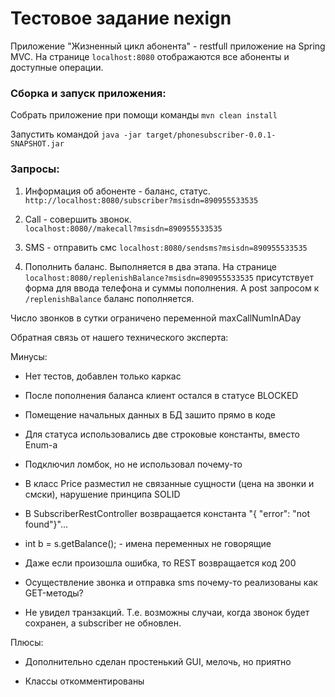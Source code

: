 # Тестовое задание nexign

Приложение "Жизненный цикл абонента" - restfull приложение на Spring MVC.
На странице `localhost:8080` отображаются все абоненты и доступные операции.

### Сборка и запуск приложения:
Собрать приложение при помощи команды  `mvn clean install`

Запустить командой `java -jar target/phonesubscriber-0.0.1-SNAPSHOT.jar`

### Запросы:

1. Информация об абоненте - баланс, статус.
`http://localhost:8080/subscriber?msisdn=890955533535`

2. Call - совершить звонок.  
`localhost:8080//makecall?msisdn=890955533535`

3. SMS - отправить смс
`localhost:8080/sendsms?msisdn=890955533535`

4. Пополнить баланс. Выполняется в два этапа.
На странице `localhost:8080/replenishBalance?msisdn=890955533535` присутствует форма для ввода телефона и суммы пополнения.
А post запросом к `/replenishBalance` баланс пополняется.

Число звонков в сутки ограничено переменной maxCallNumInADay

Обратная связь от нашего технического эксперта:

Минусы:
- Нет тестов, добавлен только каркас

- После пополнения баланса клиент остался в статусе BLOCKED

- Помещение начальных данных в БД зашито прямо в коде

- Для статуса использовались две строковые константы, вместо Enum-а

- Подключил ломбок, но не использовал почему-то

- В класс Price разместил не связанные сущности (цена на звонки и смски), нарушение принципа SOLID

- В SubscriberRestController возвращается константа "{ \"error\": \"not found\"}"...

- int b = s.getBalance();   - имена переменных не говорящие

- Даже если произошла ошибка, то REST возвращается код 200

- Осуществление звонка и отправка sms почему-то реализованы как GET-методы?

- Не увидел транзакций. Т.е. возможны случаи, когда звонок будет сохранен, а subscriber не обновлен.

Плюсы:
+ Дополнительно сделан простенький GUI, мелочь, но приятно

+ Классы откомментированы 

